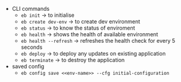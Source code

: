 - CLI commands
	- `eb init` -> to initialise
	- `eb create dev-env` -> to create dev environment
	- `eb status` -> to know the status of enviroment
	- `eb health` -> shows the health of available environment
	- `eb health --refresh` -> refreshes the health check for every 5 seconds
	- `eb deploy` -> to deploy any updates on existing application
	- `eb terminate` -> to destroy the application
- saved config
	- `eb config save <<env-name>> --cfg initial-configuration`